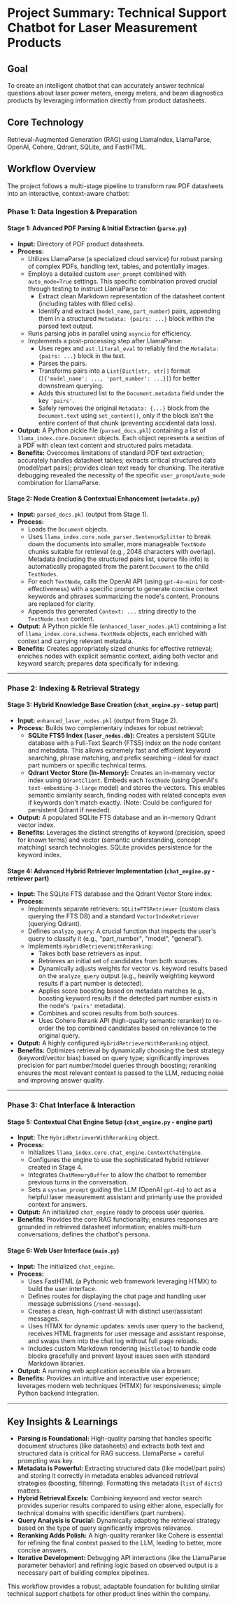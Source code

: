 # Project Summary: Technical Support Chatbot for Laser Measurement Products

## Goal
To create an intelligent chatbot that can accurately answer technical questions about laser power meters, energy meters, and beam diagnostics products by leveraging information directly from product datasheets.

## Core Technology
Retrieval-Augmented Generation (RAG) using LlamaIndex, LlamaParse, OpenAI, Cohere, Qdrant, SQLite, and FastHTML.

## Workflow Overview

The project follows a multi-stage pipeline to transform raw PDF datasheets into an interactive, context-aware chatbot:

### Phase 1: Data Ingestion & Preparation

#### Stage 1: Advanced PDF Parsing & Initial Extraction (`parse.py`)
*   **Input:** Directory of PDF product datasheets.
*   **Process:**
    *   Utilizes LlamaParse (a specialized cloud service) for robust parsing of complex PDFs, handling text, tables, and potentially images.
    *   Employs a detailed custom `user_prompt` combined with `auto_mode=True` settings. This specific combination proved crucial through testing to instruct LlamaParse to:
        *   Extract clean Markdown representation of the datasheet content (including tables with filled cells).
        *   Identify and extract (`model_name`, `part_number`) pairs, appending them in a structured `Metadata: {pairs: ...}` block within the parsed text output.
    *   Runs parsing jobs in parallel using `asyncio` for efficiency.
    *   Implements a post-processing step after LlamaParse:
        *   Uses regex and `ast.literal_eval` to reliably find the `Metadata: {pairs: ...}` block in the text.
        *   Parses the pairs.
        *   Transforms pairs into a `List[Dict[str, str]]` format (`[{'model_name': ..., 'part_number': ...}]`) for better downstream querying.
        *   Adds this structured list to the `Document.metadata` field under the key `'pairs'`.
        *   Safely removes the original `Metadata: {...}` block from the `Document.text` using `set_content()`, only if the block isn't the entire content of that chunk (preventing accidental data loss).
*   **Output:** A Python pickle file (`parsed_docs.pkl`) containing a list of `llama_index.core.Document` objects. Each object represents a section of a PDF with clean text content and structured pairs metadata.
*   **Benefits:** Overcomes limitations of standard PDF text extraction; accurately handles datasheet tables; extracts critical structured data (model/part pairs); provides clean text ready for chunking. The iterative debugging revealed the necessity of the specific `user_prompt`/`auto_mode` combination for LlamaParse.

#### Stage 2: Node Creation & Contextual Enhancement (`metadata.py`)
*   **Input:** `parsed_docs.pkl` (output from Stage 1).
*   **Process:**
    *   Loads the `Document` objects.
    *   Uses `llama_index.core.node_parser.SentenceSplitter` to break down the documents into smaller, more manageable `TextNode` chunks suitable for retrieval (e.g., 2048 characters with overlap). Metadata (including the structured pairs list, source file info) is automatically propagated from the parent `Document` to the child `TextNodes`.
    *   For each `TextNode`, calls the OpenAI API (using `gpt-4o-mini` for cost-effectiveness) with a specific prompt to generate concise context keywords and phrases summarizing the node's content. Pronouns are replaced for clarity.
    *   Appends this generated `Context: ...` string directly to the `TextNode.text` content.
*   **Output:** A Python pickle file (`enhanced_laser_nodes.pkl`) containing a list of `llama_index.core.schema.TextNode` objects, each enriched with context and carrying relevant metadata.
*   **Benefits:** Creates appropriately sized chunks for effective retrieval; enriches nodes with explicit semantic context, aiding both vector and keyword search; prepares data specifically for indexing.

---

### Phase 2: Indexing & Retrieval Strategy

#### Stage 3: Hybrid Knowledge Base Creation (`chat_engine.py` - setup part)
*   **Input:** `enhanced_laser_nodes.pkl` (output from Stage 2).
*   **Process:** Builds two complementary indexes for robust retrieval:
    *   **SQLite FTS5 Index (`laser_nodes.db`):** Creates a persistent SQLite database with a Full-Text Search (FTS5) index on the node content and metadata. This allows extremely fast and efficient keyword searching, phrase matching, and prefix searching – ideal for exact part numbers or specific technical terms.
    *   **Qdrant Vector Store (In-Memory):** Creates an in-memory vector index using `QdrantClient`. Embeds each `TextNode` (using OpenAI's `text-embedding-3-large` model) and stores the vectors. This enables semantic similarity search, finding nodes with related concepts even if keywords don't match exactly. (Note: Could be configured for persistent Qdrant if needed).
*   **Output:** A populated SQLite FTS database and an in-memory Qdrant vector index.
*   **Benefits:** Leverages the distinct strengths of keyword (precision, speed for known terms) and vector (semantic understanding, concept matching) search technologies. SQLite provides persistence for the keyword index.

#### Stage 4: Advanced Hybrid Retriever Implementation (`chat_engine.py` - retriever part)
*   **Input:** The SQLite FTS database and the Qdrant Vector Store index.
*   **Process:**
    *   Implements separate retrievers: `SQLiteFTSRetriever` (custom class querying the FTS DB) and a standard `VectorIndexRetriever` (querying Qdrant).
    *   Defines `analyze_query`: A crucial function that inspects the user's query to classify it (e.g., "part_number", "model", "general").
    *   Implements `HybridRetrieverWithReranking`:
        *   Takes both base retrievers as input.
        *   Retrieves an initial set of candidates from both sources.
        *   Dynamically adjusts weights for vector vs. keyword results based on the `analyze_query` output (e.g., heavily weighting keyword results if a part number is detected).
        *   Applies score boosting based on metadata matches (e.g., boosting keyword results if the detected part number exists in the node's `'pairs'` metadata).
        *   Combines and scores results from both sources.
        *   Uses Cohere Rerank API (high-quality semantic reranker) to re-order the top combined candidates based on relevance to the original query.
*   **Output:** A highly configured `HybridRetrieverWithReranking` object.
*   **Benefits:** Optimizes retrieval by dynamically choosing the best strategy (keyword/vector bias) based on query type; significantly improves precision for part number/model queries through boosting; reranking ensures the most relevant context is passed to the LLM, reducing noise and improving answer quality.

---

### Phase 3: Chat Interface & Interaction

#### Stage 5: Contextual Chat Engine Setup (`chat_engine.py` - engine part)
*   **Input:** The `HybridRetrieverWithReranking` object.
*   **Process:**
    *   Initializes `llama_index.core.chat_engine.ContextChatEngine`.
    *   Configures the engine to use the sophisticated hybrid retriever created in Stage 4.
    *   Integrates `ChatMemoryBuffer` to allow the chatbot to remember previous turns in the conversation.
    *   Sets a `system_prompt` guiding the LLM (OpenAI `gpt-4o`) to act as a helpful laser measurement assistant and primarily use the provided context for answers.
*   **Output:** An initialized `chat_engine` ready to process user queries.
*   **Benefits:** Provides the core RAG functionality; ensures responses are grounded in retrieved datasheet information; enables multi-turn conversations; defines the chatbot's persona.

#### Stage 6: Web User Interface (`main.py`)
*   **Input:** The initialized `chat_engine`.
*   **Process:**
    *   Uses FastHTML (a Pythonic web framework leveraging HTMX) to build the user interface.
    *   Defines routes for displaying the chat page and handling user message submissions (`/send-message`).
    *   Creates a clean, high-contrast UI with distinct user/assistant messages.
    *   Uses HTMX for dynamic updates: sends user query to the backend, receives HTML fragments for user message and assistant response, and swaps them into the chat log without full page reloads.
    *   Includes custom Markdown rendering (`mistletoe`) to handle code blocks gracefully and prevent layout issues seen with standard Markdown libraries.
*   **Output:** A running web application accessible via a browser.
*   **Benefits:** Provides an intuitive and interactive user experience; leverages modern web techniques (HTMX) for responsiveness; simple Python backend integration.

---

## Key Insights & Learnings

*   **Parsing is Foundational:** High-quality parsing that handles specific document structures (like datasheets) and extracts both text and structured data is critical for RAG success. LlamaParse + careful prompting was key.
*   **Metadata is Powerful:** Extracting structured data (like model/part pairs) and storing it correctly in metadata enables advanced retrieval strategies (boosting, filtering). Formatting this metadata (`list` of `dicts`) matters.
*   **Hybrid Retrieval Excels:** Combining keyword and vector search provides superior results compared to using either alone, especially for technical domains with specific identifiers (part numbers).
*   **Query Analysis is Crucial:** Dynamically adapting the retrieval strategy based on the type of query significantly improves relevance.
*   **Reranking Adds Polish:** A high-quality reranker like Cohere is essential for refining the final context passed to the LLM, leading to better, more concise answers.
*   **Iterative Development:** Debugging API interactions (like the LlamaParse parameter behavior) and refining logic based on observed output is a necessary part of building complex pipelines.

This workflow provides a robust, adaptable foundation for building similar technical support chatbots for other product lines within the company.
